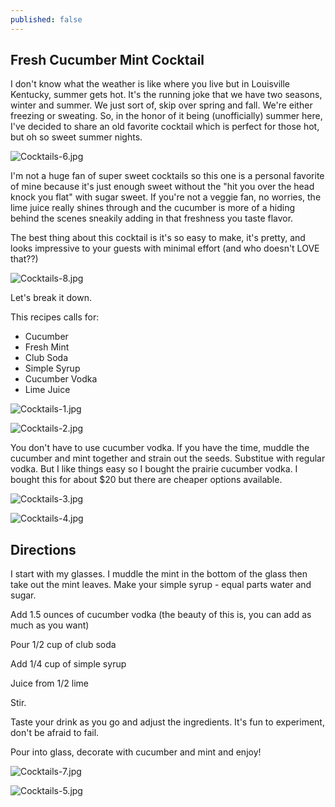 ```yaml
---
published: false
---
```

## Fresh Cucumber Mint Cocktail

I don't know what the weather is like where you live but in Louisville Kentucky, summer gets hot. It's the running joke that we have two seasons, winter and summer. We just sort of, skip over spring and fall. We're either freezing or sweating. So, in the honor of it being (unofficially) summer here, I've decided to share an old favorite cocktail which is perfect for those hot, but oh so sweet summer nights.

![Cocktails-6.jpg]({{site.baseurl}}/assets/Cocktails-6.jpg)

I'm not a huge fan of super sweet cocktails so this one is a personal favorite of mine because it's just enough sweet without the "hit you over the head knock you flat" with sugar sweet. If you're not a veggie fan, no worries, the lime juice really shines through and the cucumber is more of a hiding behind the scenes sneakily adding in that freshness you taste flavor.

The best thing about this cocktail is it's so easy to make, it's pretty, and looks impressive to your guests with minimal effort (and who doesn't LOVE that??)

![Cocktails-8.jpg]({{site.baseurl}}/assets/Cocktails-8.jpg)

Let's break it down. 

This recipes calls for: 
- Cucumber 
- Fresh Mint
- Club Soda
- Simple Syrup
- Cucumber Vodka
- Lime Juice

![Cocktails-1.jpg]({{site.baseurl}}/assets/Cocktails-1.jpg)

![Cocktails-2.jpg]({{site.baseurl}}/assets/Cocktails-2.jpg)

You don't have to use cucumber vodka. If you have the time, muddle the cucumber and mint together and strain out the seeds. Substitue with regular vodka. But I like things easy so I bought the prairie cucumber vodka. I bought this for about $20 but there are cheaper options available.

![Cocktails-3.jpg]({{site.baseurl}}/assets/Cocktails-3.jpg)

![Cocktails-4.jpg]({{site.baseurl}}/assets/Cocktails-4.jpg)

## Directions

I start with my glasses. I muddle the mint in the bottom of the glass then take out the mint leaves. Make your simple syrup - equal parts water and sugar.

Add 1.5 ounces of cucumber vodka (the beauty of this is, you can add as much as you want)

Pour 1/2 cup of club soda

Add 1/4 cup of simple syrup

Juice from 1/2 lime

Stir.

Taste your drink as you go and adjust the ingredients. It's fun to experiment, don't be afraid to fail.

Pour into glass, decorate with cucumber and mint and enjoy!

![Cocktails-7.jpg]({{site.baseurl}}/assets/Cocktails-7.jpg)

![Cocktails-5.jpg]({{site.baseurl}}/assets/Cocktails-5.jpg)